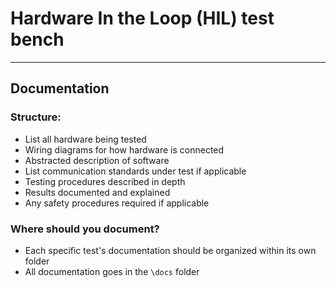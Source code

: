 # Hardware In the Loop (HIL) test bench
- - -
## Documentation
### Structure:
- List all hardware being tested
- Wiring diagrams for how hardware is connected
- Abstracted description of software
- List communication standards under test if applicable
- Testing procedures described in depth
- Results documented and explained
- Any safety procedures required if applicable
### Where should you document?
- Each specific test's documentation should be organized within its own folder
- All documentation goes in the `\docs` folder
